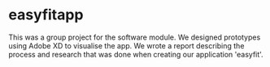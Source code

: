 # easyfitapp

This was a group project for the software module.
We designed prototypes using Adobe XD to visualise the app.
We wrote a report describing the process and research that was done when creating our application 'easyfit'.

